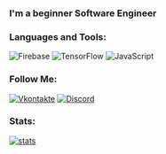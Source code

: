 ### I'm a beginner Software Engineer

### Languages and Tools:
![Firebase](https://img.shields.io/badge/-Firebase-090909?style=for-the-badge&logo=firebase&logoColor=F8C52C)
![TensorFlow](https://img.shields.io/badge/-TensorFlow-090909?style=for-the-badge&logo=tensorflow&logoColor=F88C00)
![JavaScript](https://img.shields.io/badge/-JavaScript-090909?style=for-the-badge&logo=JavaScript&logoColor=E9D54D)

### Follow Me:
[![Vkontakte](https://img.shields.io/badge/-Vkontakte-090909?style=for-the-badge&logo=Vk&logoColor=4F7DB3)](https://vk.com/vinkyv)
[![Discord](https://img.shields.io/badge/-Discord-090909?style=for-the-badge&logo=Discord&logoColor=1195F5)](https://discord.gg/mbYDZsJs6e)

### Stats:
[![stats](https://github-readme-stats.vercel.app/api?username=VinkyV&show_icons=true&count_private=true)](http://l4t2.cf/)